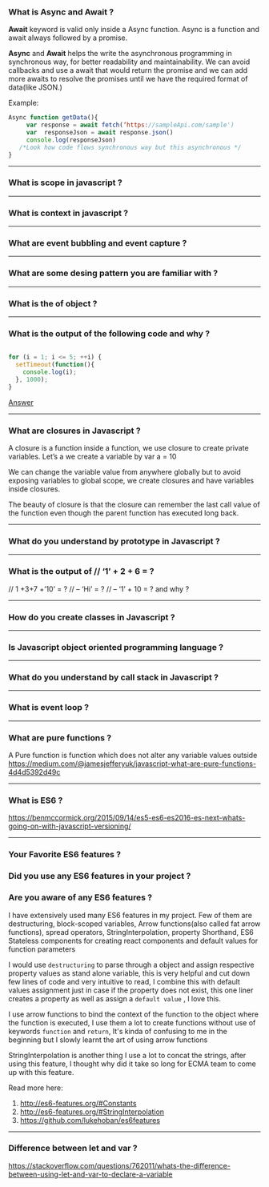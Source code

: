 
### What is Async and Await ?
**Await** keyword is valid only inside a Async function. Async is a function and await always followed by a promise.

**Async** and **Await** helps the write the asynchronous programming in synchronous way, for better readability and maintainability. 
We can avoid callbacks and use a await that would return the promise and we can add more awaits to resolve the promises until we have the required format of data(like JSON.)

Example:

```javascript
Async function getData(){
     var response = await fetch(‘https://sampleApi.com/sample')
     var  responseJson = await response.json()
     console.log(responseJson) 
   /*Look how code flows synchronous way but this asynchronous */
}

```

---

### What is scope in javascript ?

---

### What is context in javascript ?

---

### What are event bubbling and event capture ?

---

### What are some desing pattern you are familiar with ?

---

### What is the of object ?

---

### What is the output of the following code and why ?

```javascript

for (i = 1; i <= 5; ++i) {
  setTimeout(function(){
    console.log(i);
  }, 1000);
}
```

[Answer](https://coderwall.com/p/_ppzrw/be-careful-with-settimeout-in-loops)

---

### What are closures in Javascript ?

A closure is a function inside a function, we use closure to create private variables. Let’s a we create a variable by var a = 10

We can change the variable value from anywhere globally but to avoid exposing variables to global scope, we create closures and have variables inside closures.

The beauty of closure is that the closure can remember the last call value of the function even though the parent function has executed long back.

---

### What do you understand by prototype in Javascript ?

---

### What is the output of // ‘1’ + 2 + 6 = ?
// 1 +3+7 +’10’ = ?
// – ‘Hi’ = ?
// – ‘1’ + 10 = ? and why ?

---

### How do you create classes in Javascript  ?

---

### Is Javascript object oriented programming language ?

---

### What do you understand by call stack in Javascript ?

---

### What is event loop ?

---

### What are pure functions ?

A Pure function is function which does not alter any variable values outside
 https://medium.com/@jamesjefferyuk/javascript-what-are-pure-functions-4d4d5392d49c

---

### What is ES6 ? 

https://benmccormick.org/2015/09/14/es5-es6-es2016-es-next-whats-going-on-with-javascript-versioning/

---

### Your Favorite ES6 features ?
### Did you use any ES6 features in your project ?
### Are you aware of any ES6 features ?

I have extensively used many ES6 features in my project.
Few of them are destructuring, block-scoped variables, Arrow functions(also called fat arrow functions), spread operators, StringInterpolation, property Shorthand, ES6 Stateless components for creating react components and default values for function parameters

I would use `destructuring` to parse through a object and assign respective property values as stand alone variable, this is very helpful and cut down few lines of code and very intuitive to read, I combine this with default values assignment just in case if the property does not exist, this one liner creates a property as well as assign a `default value` , I love this.

I use arrow functions to bind the context of the function to the object where the function is executed, I use them a lot to create functions without use of keywords `function` and `return`, It's kinda of confusing to me in the beginning but I slowly learnt the art of using arrow functions

StringInterpolation is another thing I use a lot to concat the strings, after using this feature, I thought why did it take so long for ECMA team to come up with this feature.


Read more here: 

1. http://es6-features.org/#Constants
2. http://es6-features.org/#StringInterpolation
3. https://github.com/lukehoban/es6features

---

### Difference between let and var ?
https://stackoverflow.com/questions/762011/whats-the-difference-between-using-let-and-var-to-declare-a-variable
